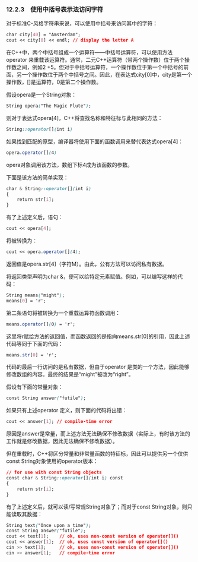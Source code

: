 ### 12.2.3　使用中括号表示法访问字符

对于标准C-风格字符串来说，可以使用中括号来访问其中的字符：

```css
char city[40] = "Amsterdam";
cout << city[0] << endl; // display the letter A
```

在C++中，两个中括号组成一个运算符——中括号运算符，可以使用方法operator 来重载该运算符。通常，二元C++运算符（带两个操作数）位于两个操作数之间，例如2 +5。但对于中括号运算符，一个操作数位于第一个中括号的前面，另一个操作数位于两个中括号之间。因此，在表达式city[0]中，city是第一个操作数，[]是运算符，0是第二个操作数。

假设opera是一个String对象：

```css
String opera("The Magic Flute");
```

则对于表达式opera[4]，C++将查找名称和特征标与此相同的方法：

```css
String::operator[](int i)
```

如果找到匹配的原型，编译器将使用下面的函数调用来替代表达式opera[4]：

```css
opera.operator[](4)
```

opera对象调用该方法，数组下标4成为该函数的参数。

下面是该方法的简单实现：

```css
char & String::operator[](int i)
{
    return str[i];
}
```

有了上述定义后，语句：

```css
cout << opera[4];
```

将被转换为：

```css
cout << opera.operator[](4);
```

返回值是opera.str[4]（字符M）。由此，公有方法可以访问私有数据。

将返回类型声明为char &，便可以给特定元素赋值。例如，可以编写这样的代码：

```css
String means("might");
means[0] = 'r';
```

第二条语句将被转换为一个重载运算符函数调用：

```css
means.operator[](0) = 'r';
```

这里将r赋给方法的返回值，而函数返回的是指向means.str[0]的引用，因此上述代码等同于下面的代码：

```css
means.str[0] = 'r';
```

代码的最后一行访问的是私有数据，但由于operator 是类的一个方法，因此能够修改数组的内容。最终的结果是“might”被改为“right”。

假设有下面的常量对象：

```css
const String answer("futile");
```

如果只有上述operator 定义，则下面的代码将出错：

```css
cout << answer[1]; // compile-time error
```

原因是answer是常量，而上述方法无法确保不修改数据（实际上，有时该方法的工作就是修改数据，因此无法确保不修改数据）。

但在重载时，C++将区分常量和非常量函数的特征标，因此可以提供另一个仅供const String对象使用的operator版本：

```css
// for use with const String objects
const char & String::operator[](int i) const
{
    return str[i];
}
```

有了上述定义后，就可以读/写常规String对象了；而对于const String对象，则只能读取其数据：

```css
String text("Once upon a time");
const String answer("futile");
cout << text[1];    // ok, uses non-const version of operator[]()
cout << answer[1];  // ok, uses const version of operator[]()
cin >> text[1];     // ok, uses non-const version of operator[]()
cin >> answer[1];   // compile-time error
```

